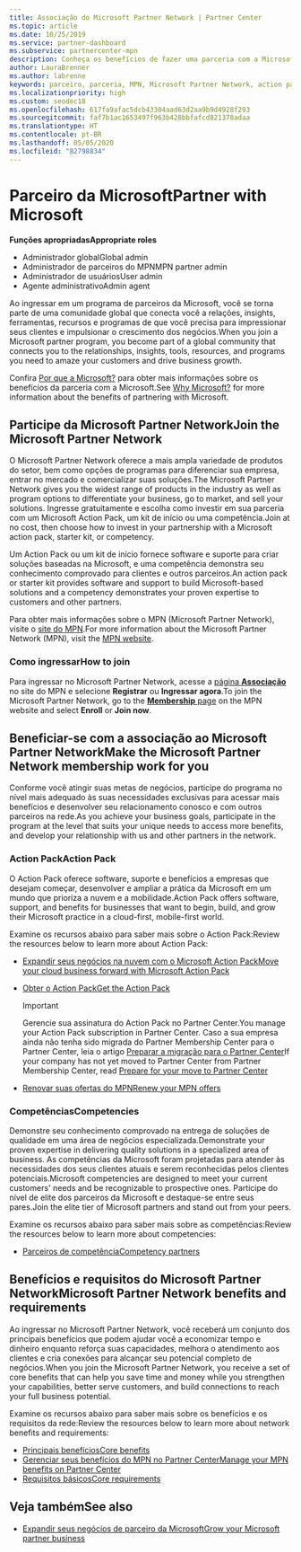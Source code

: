 ```yaml
---
title: Associação do Microsoft Partner Network | Partner Center
ms.topic: article
ms.date: 10/25/2019
ms.service: partner-dashboard
ms.subservice: partnercenter-mpn
description: Conheça os benefícios de fazer uma parceria com a Microsoft, incluindo as competências do Microsoft Action Pack e as opções de programas para diferenciar sua empresa, comercializar e vender suas soluções.
author: LauraBrenner
ms.author: labrenne
keywords: parceiro, parceria, MPN, Microsoft Partner Network, action pack, MAPS, assinatura do action pack, benefícios, benefícios do MPN, associação, silver, gold, competências
ms.localizationpriority: high
ms.custom: seodec18
ms.openlocfilehash: 617fa9afac5dcb43304aad63d2aa9b9d4928f293
ms.sourcegitcommit: faf7b1ac1653497f963b428bbfafcd821378adaa
ms.translationtype: HT
ms.contentlocale: pt-BR
ms.lasthandoff: 05/05/2020
ms.locfileid: "82798834"
---
```

# <a name="partner-with-microsoft"></a><span data-ttu-id="b5a43-104">Parceiro da Microsoft</span><span class="sxs-lookup"><span data-stu-id="b5a43-104">Partner with Microsoft</span></span>

<span data-ttu-id="b5a43-105">**Funções apropriadas**</span><span class="sxs-lookup"><span data-stu-id="b5a43-105">**Appropriate roles**</span></span>
-   <span data-ttu-id="b5a43-106">Administrador global</span><span class="sxs-lookup"><span data-stu-id="b5a43-106">Global admin</span></span>
-   <span data-ttu-id="b5a43-107">Administrador de parceiros do MPN</span><span class="sxs-lookup"><span data-stu-id="b5a43-107">MPN partner admin</span></span>
-   <span data-ttu-id="b5a43-108">Administrador de usuários</span><span class="sxs-lookup"><span data-stu-id="b5a43-108">User admin</span></span>
-   <span data-ttu-id="b5a43-109">Agente administrativo</span><span class="sxs-lookup"><span data-stu-id="b5a43-109">Admin agent</span></span>

<span data-ttu-id="b5a43-110">Ao ingressar em um programa de parceiros da Microsoft, você se torna parte de uma comunidade global que conecta você a relações, insights, ferramentas, recursos e programas de que você precisa para impressionar seus clientes e impulsionar o crescimento dos negócios.</span><span class="sxs-lookup"><span data-stu-id="b5a43-110">When you join a Microsoft partner program, you become part of a global community that connects you to the relationships, insights, tools, resources, and programs you need to amaze your customers and drive business growth.</span></span>

<span data-ttu-id="b5a43-111">Confira [Por que a Microsoft?](https://partner.microsoft.com/business-opportunities/why-microsoft) para obter mais informações sobre os benefícios da parceria com a Microsoft.</span><span class="sxs-lookup"><span data-stu-id="b5a43-111">See [Why Microsoft?](https://partner.microsoft.com/business-opportunities/why-microsoft) for more information about the benefits of partnering with Microsoft.</span></span> 

## <a name="join-the-microsoft-partner-network"></a><span data-ttu-id="b5a43-112">Participe da Microsoft Partner Network</span><span class="sxs-lookup"><span data-stu-id="b5a43-112">Join the Microsoft Partner Network</span></span>

<!-- 12/5/18 The content below was copied and pasted directly from the Membership page of the MPN site (https://partner.microsoft.com/membership)-->

<span data-ttu-id="b5a43-113">O Microsoft Partner Network oferece a mais ampla variedade de produtos do setor, bem como opções de programas para diferenciar sua empresa, entrar no mercado e comercializar suas soluções.</span><span class="sxs-lookup"><span data-stu-id="b5a43-113">The Microsoft Partner Network gives you the widest range of products in the industry as well as program options to differentiate your business, go to market, and sell your solutions.</span></span> <span data-ttu-id="b5a43-114">Ingresse gratuitamente e escolha como investir em sua parceria com um Microsoft Action Pack, um kit de início ou uma competência.</span><span class="sxs-lookup"><span data-stu-id="b5a43-114">Join at no cost, then choose how to invest in your partnership with a Microsoft action pack, starter kit, or competency.</span></span>

<span data-ttu-id="b5a43-115">Um Action Pack ou um kit de início fornece software e suporte para criar soluções baseadas na Microsoft, e uma competência demonstra seu conhecimento comprovado para clientes e outros parceiros.</span><span class="sxs-lookup"><span data-stu-id="b5a43-115">An action pack or starter kit provides software and support to build Microsoft-based solutions and a competency demonstrates your proven expertise to customers and other partners.</span></span>

<span data-ttu-id="b5a43-116">Para obter mais informações sobre o MPN (Microsoft Partner Network), visite o [site do MPN](https://partner.microsoft.com/commercial).</span><span class="sxs-lookup"><span data-stu-id="b5a43-116">For more information about the Microsoft Partner Network (MPN), visit the [MPN website](https://partner.microsoft.com/commercial).</span></span>

### <a name="how-to-join"></a><span data-ttu-id="b5a43-117">Como ingressar</span><span class="sxs-lookup"><span data-stu-id="b5a43-117">How to join</span></span>

<span data-ttu-id="b5a43-118">Para ingressar no Microsoft Partner Network, acesse a [página **Associação**](https://partner.microsoft.com/membership) no site do MPN e selecione **Registrar** ou **Ingressar agora**.</span><span class="sxs-lookup"><span data-stu-id="b5a43-118">To join the Microsoft Partner Network, go to the [**Membership** page](https://partner.microsoft.com/membership) on the MPN website and select **Enroll** or **Join now**.</span></span>

## <a name="make-the-microsoft-partner-network-membership-work-for-you"></a><span data-ttu-id="b5a43-119">Beneficiar-se com a associação ao Microsoft Partner Network</span><span class="sxs-lookup"><span data-stu-id="b5a43-119">Make the Microsoft Partner Network membership work for you</span></span>

<!-- 10/25/2019 The content below content from the Membership pages of the MPN site (https://partner.microsoft.com/membership) and additional updated content.-->

<span data-ttu-id="b5a43-120">Conforme você atingir suas metas de negócios, participe do programa no nível mais adequado às suas necessidades exclusivas para acessar mais benefícios e desenvolver seu relacionamento conosco e com outros parceiros na rede.</span><span class="sxs-lookup"><span data-stu-id="b5a43-120">As you achieve your business goals, participate in the program at the level that suits your unique needs to access more benefits, and develop your relationship with us and other partners in the network.</span></span>

### <a name="action-pack"></a><span data-ttu-id="b5a43-121">Action Pack</span><span class="sxs-lookup"><span data-stu-id="b5a43-121">Action Pack</span></span>

<span data-ttu-id="b5a43-122">O Action Pack oferece software, suporte e benefícios a empresas que desejam começar, desenvolver e ampliar a prática da Microsoft em um mundo que prioriza a nuvem e a mobilidade.</span><span class="sxs-lookup"><span data-stu-id="b5a43-122">Action Pack offers software, support, and benefits for businesses that want to begin, build, and grow their Microsoft practice in a cloud-first, mobile-first world.</span></span> 

<span data-ttu-id="b5a43-123">Examine os recursos abaixo para saber mais sobre o Action Pack:</span><span class="sxs-lookup"><span data-stu-id="b5a43-123">Review the resources below to learn more about Action Pack:</span></span>

- [<span data-ttu-id="b5a43-124">Expandir seus negócios na nuvem com o Microsoft Action Pack</span><span class="sxs-lookup"><span data-stu-id="b5a43-124">Move your cloud business forward with Microsoft Action Pack</span></span>](https://partner.microsoft.com/membership/action-pack)

- [<span data-ttu-id="b5a43-125">Obter o Action Pack</span><span class="sxs-lookup"><span data-stu-id="b5a43-125">Get the Action Pack</span></span>](mpn-get-action-pack.md)
  
    >[!IMPORTANT]
    ><span data-ttu-id="b5a43-126">Gerencie sua assinatura do Action Pack no Partner Center.</span><span class="sxs-lookup"><span data-stu-id="b5a43-126">You manage your Action Pack subscription in Partner Center.</span></span> <span data-ttu-id="b5a43-127">Caso a sua empresa ainda não tenha sido migrada do Partner Membership Center para o Partner Center, leia o artigo [Preparar a migração para o Partner Center](prepare-pmc-pc-migration.md)</span><span class="sxs-lookup"><span data-stu-id="b5a43-127">If your company has not yet moved to Partner Center from Partner Membership Center, read [Prepare for your move to Partner Center](prepare-pmc-pc-migration.md)</span></span>  

- [<span data-ttu-id="b5a43-128">Renovar suas ofertas do MPN</span><span class="sxs-lookup"><span data-stu-id="b5a43-128">Renew your MPN offers</span></span>](renew-mpn-offers.md)

### <a name="competencies"></a><span data-ttu-id="b5a43-129">Competências</span><span class="sxs-lookup"><span data-stu-id="b5a43-129">Competencies</span></span>

<span data-ttu-id="b5a43-130">Demonstre seu conhecimento comprovado na entrega de soluções de qualidade em uma área de negócios especializada.</span><span class="sxs-lookup"><span data-stu-id="b5a43-130">Demonstrate your proven expertise in delivering quality solutions in a specialized area of business.</span></span> <span data-ttu-id="b5a43-131">As competências da Microsoft foram projetadas para atender às necessidades dos seus clientes atuais e serem reconhecidas pelos clientes potenciais.</span><span class="sxs-lookup"><span data-stu-id="b5a43-131">Microsoft competencies are designed to meet your current customers' needs and be recognizable to prospective ones.</span></span> <span data-ttu-id="b5a43-132">Participe do nível de elite dos parceiros da Microsoft e destaque-se entre seus pares.</span><span class="sxs-lookup"><span data-stu-id="b5a43-132">Join the elite tier of Microsoft partners and stand out from your peers.</span></span>

<span data-ttu-id="b5a43-133">Examine os recursos abaixo para saber mais sobre as competências:</span><span class="sxs-lookup"><span data-stu-id="b5a43-133">Review the resources below to learn more about competencies:</span></span>

- [<span data-ttu-id="b5a43-134">Parceiros de competência</span><span class="sxs-lookup"><span data-stu-id="b5a43-134">Competency partners</span></span>](https://partner.microsoft.com/membership/competencies)

## <a name="microsoft-partner-network-benefits-and-requirements"></a><span data-ttu-id="b5a43-135">Benefícios e requisitos do Microsoft Partner Network</span><span class="sxs-lookup"><span data-stu-id="b5a43-135">Microsoft Partner Network benefits and requirements</span></span>

<span data-ttu-id="b5a43-136">Ao ingressar no Microsoft Partner Network, você receberá um conjunto dos principais benefícios que podem ajudar você a economizar tempo e dinheiro enquanto reforça suas capacidades, melhora o atendimento aos clientes e cria conexões para alcançar seu potencial completo de negócios.</span><span class="sxs-lookup"><span data-stu-id="b5a43-136">When you join the Microsoft Partner Network, you receive a set of core benefits that can help you save time and money while you strengthen your capabilities, better serve customers, and build connections to reach your full business potential.</span></span>

<span data-ttu-id="b5a43-137">Examine os recursos abaixo para saber mais sobre os benefícios e os requisitos da rede:</span><span class="sxs-lookup"><span data-stu-id="b5a43-137">Review the resources below to learn more about network benefits and requirements:</span></span>

- [<span data-ttu-id="b5a43-138">Principais benefícios</span><span class="sxs-lookup"><span data-stu-id="b5a43-138">Core benefits</span></span>](https://partner.microsoft.com/membership/core-benefits#simple-tab-content-1)
- [<span data-ttu-id="b5a43-139">Gerenciar seus benefícios do MPN no Partner Center</span><span class="sxs-lookup"><span data-stu-id="b5a43-139">Manage your MPN benefits on Partner Center</span></span>](manage-your-partner-network-benefits.md)
- [<span data-ttu-id="b5a43-140">Requisitos básicos</span><span class="sxs-lookup"><span data-stu-id="b5a43-140">Core requirements</span></span>](https://partner.microsoft.com/membership/core-benefits#simple-tab-content-2)

## <a name="see-also"></a><span data-ttu-id="b5a43-141">Veja também</span><span class="sxs-lookup"><span data-stu-id="b5a43-141">See also</span></span>
- [<span data-ttu-id="b5a43-142">Expandir seus negócios de parceiro da Microsoft</span><span class="sxs-lookup"><span data-stu-id="b5a43-142">Grow your Microsoft partner business</span></span>](grow-your-business.md)
